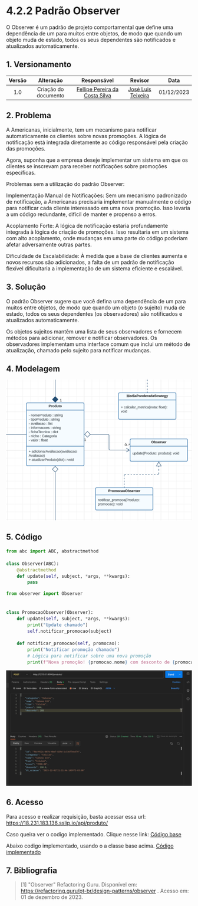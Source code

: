# 4.2.2 Padrão Observer
O Observer é um padrão de projeto comportamental que define uma dependência de um para muitos entre objetos, de modo que quando um objeto muda de estado, todos os seus dependentes são notificados e atualizados automaticamente.

## 1. Versionamento

| Versão |                      Alteração                      |    Responsável     |      Revisor       | Data  |
| :----: | :-------------------------------------------------: | :----------------: | :----------------: | :---: |
|  1.0   |  Criação do documento   | [Fellipe Pereira da Costa Silva](https://github.com/fellipepcs)  | [José Luis Teixeira](https://github.com/joseluis-rt) | 01/12/2023 |


## 2. Problema

A Americanas, inicialmente, tem um mecanismo para notificar automaticamente os clientes sobre novas promoções. A lógica de notificação está integrada diretamente ao código responsável pela criação das promoções.

Agora, suponha que a empresa deseje implementar um sistema em que os clientes se inscrevam para receber notificações sobre promoções específicas.

Problemas sem a utilização do padrão Observer:

Implementação Manual de Notificações: Sem um mecanismo padronizado de notificação, a Americanas precisaria implementar manualmente o código para notificar cada cliente interessado em uma nova promoção. Isso levaria a um código redundante, difícil de manter e propenso a erros.

Acoplamento Forte: A lógica de notificação estaria profundamente integrada à lógica de criação de promoções. Isso resultaria em um sistema com alto acoplamento, onde mudanças em uma parte do código poderiam afetar adversamente outras partes.

Dificuldade de Escalabilidade: À medida que a base de clientes aumenta e novos recursos são adicionados, a falta de um padrão de notificação flexível dificultaria a implementação de um sistema eficiente e escalável.

## 3. Solução
O padrão Observer sugere que você defina uma dependência de um para muitos entre objetos, de modo que quando um objeto (o sujeito) muda de estado, todos os seus dependentes (os observadores) são notificados e atualizados automaticamente.

Os objetos sujeitos mantêm uma lista de seus observadores e fornecem métodos para adicionar, remover e notificar observadores. Os observadores implementam uma interface comum que inclui um método de atualização, chamado pelo sujeito para notificar mudanças.

## 4. Modelagem 

![Alt text](../img/padrao_observer.png)

## 5. Código

```python 
from abc import ABC, abstractmethod

class Observer(ABC):
    @abstractmethod
    def update(self, subject, *args, **kwargs):
        pass

```

```python 
from observer import Observer


class PromocaoObserver(Observer):
    def update(self, subject, *args, **kwargs):
        print("Update chamado")
        self.notificar_promocao(subject)

    def notificar_promocao(self, promocao):
        print("Notificar promoção chamado")
        # Lógica para notificar sobre uma nova promoção
        print(f"Nova promoção! {promocao.nome} com desconto de {promocao.desconto}%")

```
![Alt text](../img/requisicao_observer.png)

## 6. Acesso

Para acesso e realizar requisição, basta acessar essa url:
https://18.231.183.136.sslip.io/api/produto/

Caso queira ver o codigo implementado. Clique nesse link: 
[Código base](../../backend/observer/BaseObserver.py)

Abaixo codigo implementado, usando o a classe base acima.
[Código implementado](../../backend/observer/ProdutoObserver.py)

## 7. Bibliografia

> [1] "Observer" Refactoring Guru. Disponível em: https://refactoring.guru/pt-br/design-patterns/observer . Acesso em: 01 de dezembro de 2023.


